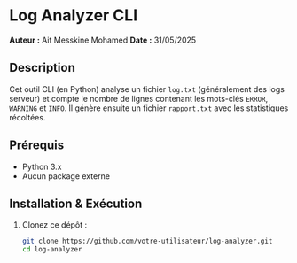 # Log Analyzer CLI

**Auteur :** Ait Messkine Mohamed
**Date :** 31/05/2025  

## Description
Cet outil CLI (en Python) analyse un fichier `log.txt` (généralement des logs serveur) et compte le nombre de lignes contenant les mots-clés `ERROR`, `WARNING` et `INFO`. Il génère ensuite un fichier `rapport.txt` avec les statistiques récoltées.

## Prérequis
- Python 3.x
- Aucun package externe

## Installation & Exécution
1. Clonez ce dépôt :
   ```bash
   git clone https://github.com/votre-utilisateur/log-analyzer.git
   cd log-analyzer
